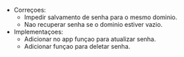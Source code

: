 - Correçoes:
  - Impedir salvamento de senha para o mesmo dominio.
  - Nao recuperar senha se o dominio estiver vazio.
- Implementaçoes:
  - Adicionar no app funçao para atualizar senha.
  - Adicionar funçao para deletar senha.